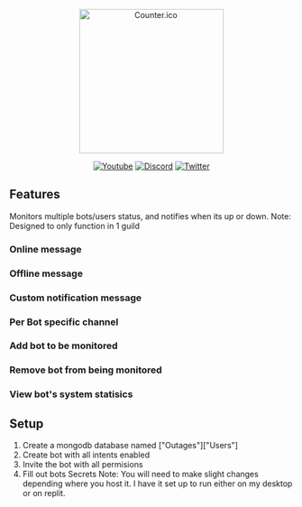 <div>
<p align="center"><a href="https://github.com/Zseni051/Outages">
  <img src="https://raw.githubusercontent.com/Zseni051/Outages/main/Warning.png" align="center" alt="Counter.ico" style="width:256px;height:256px;"></a></p>
<p align="center">
    <a href="https://www.youtube.com/channel/UCsIaU94p647veKr7sy12wmA">
        <img src="https://img.shields.io/badge/YouTube-FF0000?style=for-the-badge&logo=youtube&logoColor=white" alt="Youtube"></a>
    <a href="https://discord.gg/SXng95f">
        <img src="https://img.shields.io/badge/Discord-7289DA?style=for-the-badge&logo=discord&logoColor=white" alt="Discord"></a> 
    <a href="https://twitter.com/zseni10">
        <img src="https://img.shields.io/badge/Twitter-55ADEE?style=for-the-badge&logo=Twitter&logoColor=white" alt="Twitter"></a> 
</div>

## Features
Monitors multiple bots/users status, and notifies when its up or down.
Note: Designed to only function in 1 guild

### Online message

### Offline message

### Custom notification message

### Per Bot specific channel

### Add bot to be monitored

### Remove bot from being monitored

### View bot's system statisics

## Setup
1. Create a mongodb database named ["Outages"]["Users"]
2. Create bot with all intents enabled
3. Invite the bot with all permisions
3. Fill out bots Secrets
Note: You will need to make slight changes depending where you host it.
I have it set up to run either on my desktop or on replit.
